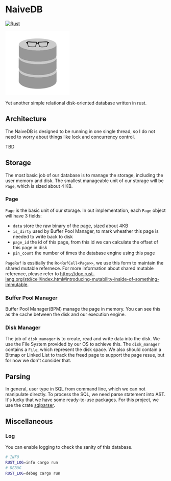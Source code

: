 # NaiveDB

[![Rust](https://github.com/Cydiater/NaiveDB/actions/workflows/rust.yml/badge.svg)](https://github.com/Cydiater/NaiveDB/actions/workflows/rust.yml)

<img src="./img/logo.jpg" height=200/>

Yet another simple relational disk-oriented database written in rust.

## Architecture

The NaiveDB is designed to be running in one single thread, so I do not need to worry about things like lock and concurrency control.

TBD

## Storage

The most basic job of our database is to manage the storage, including the user memory and disk. The smallest manageable unit of our storage will be  `Page`,  which is sized about 4 KB.

### Page

`Page` is the basic unit of our storage. In out implementation, each `Page` object will have 3 fields:

- `data` store the raw binary of the page, sized about 4KB
- `is_dirty` used by Buffer Pool Manager, to mark wheather this page is needed to write back to disk
- `page_id` the id of this page, from this id we can calculate the offset of this page in disk
- `pin_count` the number of times the database engine using this page

`PageRef` is essitially the `Rc<RefCell<Page>>`, we use this form to maintain the shared mutable refernece. For more information about shared mutable reference, please refer to https://doc.rust-lang.org/std/cell/index.html#introducing-mutability-inside-of-something-immutable.

### Buffer Pool Manager

Buffer Pool Manager(BPM) manage the page in memory. You can see this as the cache between the disk and our execution engine.

### Disk Manager

The job of `disk_manager` is to create, read and write data into the disk. We use the File System provided by our OS to achieve this. The `disk_manager` contains a `File`, which represent the disk space. We also should contain a Bitmap or Linked List to track the freed page to support the page resue, but for now we don't consider that.

## Parsing

In general, user type in SQL from command line, which we can not manipulate directly. To process the SQL, we need parse statement into AST. It's lucky that we have some ready-to-use packages. For this project, we use the crate [sqlparser](https://docs.rs/sqlparser/0.12.0/sqlparser/).

## Miscellaneous

### Log

You can enable logging to check the sanity of this database.

```sh
# INFO
RUST_LOG=info cargo run
# DEBUG
RUST_LOG=debug cargo run
```

